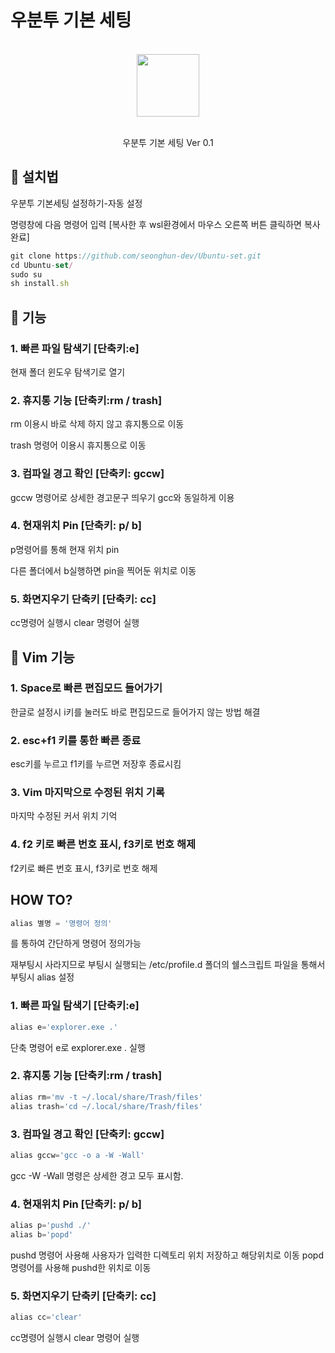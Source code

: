 # 우분투 기본 세팅
<div align="center">
  <br/>
  <img src="https://upload.wikimedia.org/wikipedia/commons/1/16/Ubuntu_and_Ubuntu_Server_Icon.png" width="100" />
  <br/>
  <br/>
  <p>
    우분투 기본 세팅 Ver 0.1 <br>
  </p>
  </p>
</div>


## :mega: 설치법

우분투 기본세팅 설정하기-자동 설정


명령창에 다음 명령어 입력  [복사한 후 wsl환경에서 마우스 오른쪽 버튼 클릭하면 복사 완료]

```jsx
git clone https://github.com/seonghun-dev/Ubuntu-set.git
cd Ubuntu-set/
sudo su
sh install.sh
```


## :mega: 기능

### 1. 빠른 파일 탐색기 [단축키:e]


   현재 폴더 윈도우 탐색기로 열기
   
   
### 2. 휴지통 기능 [단축키:rm / trash]


   rm 이용시 바로 삭제 하지 않고 휴지통으로 이동
   
   
   trash 명령어 이용시 휴지통으로 이동
   
   
### 3. 컴파일 경고 확인 [단축키: gccw]


   gccw 명령어로 상세한 경고문구 띄우기
   gcc와 동일하게 이용
   
   
### 4. 현재위치 Pin [단축키: p/ b]


   p명령어를 통해 현재 위치 pin
   
   
   다른 폴더에서 b실행하면 pin을 찍어둔 위치로 이동


### 5. 화면지우기 단축키 [단축키: cc]
   
   
   cc명령어 실행시 clear 명령어 실행
   
## :mega: Vim 기능
### 1. Space로 빠른 편집모드 들어가기


   한글로 설정시 i키를 눌러도 바로 편집모드로 들어가지 않는 방법 해결
   
   
### 2. esc+f1 키를 통한 빠른 종료
  esc키를 누르고 f1키를 누르면 저장후 종료시킴
  
  
### 3. Vim 마지막으로 수정된 위치 기록
  마지막 수정된 커서 위치 기억  
  
### 4. f2 키로 빠른 번호 표시, f3키로 번호 해제
  f2키로 빠른 번호 표시, f3키로 번호 해제
  
  
  
  
## HOW TO?
```jsx
alias 별명 = '명령어 정의'
```
를 통하여 간단하게 명령어 정의가능


재부팅시 사라지므로 부팅시 실행되는 /etc/profile.d 폴더의 쉘스크립트 파일을 통해서 부팅시 alias 설정


### 1. 빠른 파일 탐색기 [단축키:e]
```jsx
alias e='explorer.exe .'
```
단축 명령어 e로 explorer.exe . 실행
   
### 2. 휴지통 기능 [단축키:rm / trash]
```jsx
alias rm='mv -t ~/.local/share/Trash/files'
alias trash='cd ~/.local/share/Trash/files'
```
   
   
### 3. 컴파일 경고 확인 [단축키: gccw]
```jsx
alias gccw='gcc -o a -W -Wall'
```
gcc -W -Wall 명령은 상세한 경고 모두 표시함.


### 4. 현재위치 Pin [단축키: p/ b]
```jsx
alias p='pushd ./'
alias b='popd'
```
pushd 명령어 사용해 사용자가 입력한 디렉토리 위치 저장하고 해당위치로 이동
popd 명령어를 사용해 pushd한 위치로 이동


### 5. 화면지우기 단축키 [단축키: cc]
```jsx
alias cc='clear'
```
cc명령어 실행시 clear 명령어 실행



